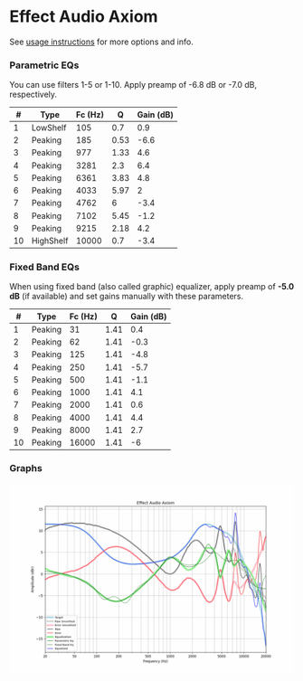 # Effect Audio Axiom
See [usage instructions](https://github.com/jaakkopasanen/AutoEq#usage) for more options and info.

### Parametric EQs
You can use filters 1-5 or 1-10. Apply preamp of -6.8 dB or -7.0 dB, respectively.

|   # | Type      |   Fc (Hz) |    Q |   Gain (dB) |
|-----|-----------|-----------|------|-------------|
|   1 | LowShelf  |       105 | 0.7  |         0.9 |
|   2 | Peaking   |       185 | 0.53 |        -6.6 |
|   3 | Peaking   |       977 | 1.33 |         4.6 |
|   4 | Peaking   |      3281 | 2.3  |         6.4 |
|   5 | Peaking   |      6361 | 3.83 |         4.8 |
|   6 | Peaking   |      4033 | 5.97 |         2   |
|   7 | Peaking   |      4762 | 6    |        -3.4 |
|   8 | Peaking   |      7102 | 5.45 |        -1.2 |
|   9 | Peaking   |      9215 | 2.18 |         4.2 |
|  10 | HighShelf |     10000 | 0.7  |        -3.4 |

### Fixed Band EQs
When using fixed band (also called graphic) equalizer, apply preamp of **-5.0 dB** (if available) and set gains manually with these parameters.

|   # | Type    |   Fc (Hz) |    Q |   Gain (dB) |
|-----|---------|-----------|------|-------------|
|   1 | Peaking |        31 | 1.41 |         0.4 |
|   2 | Peaking |        62 | 1.41 |        -0.3 |
|   3 | Peaking |       125 | 1.41 |        -4.8 |
|   4 | Peaking |       250 | 1.41 |        -5.7 |
|   5 | Peaking |       500 | 1.41 |        -1.1 |
|   6 | Peaking |      1000 | 1.41 |         4.1 |
|   7 | Peaking |      2000 | 1.41 |         0.6 |
|   8 | Peaking |      4000 | 1.41 |         4.4 |
|   9 | Peaking |      8000 | 1.41 |         2.7 |
|  10 | Peaking |     16000 | 1.41 |        -6   |

### Graphs
![](./Effect%20Audio%20Axiom.png)
